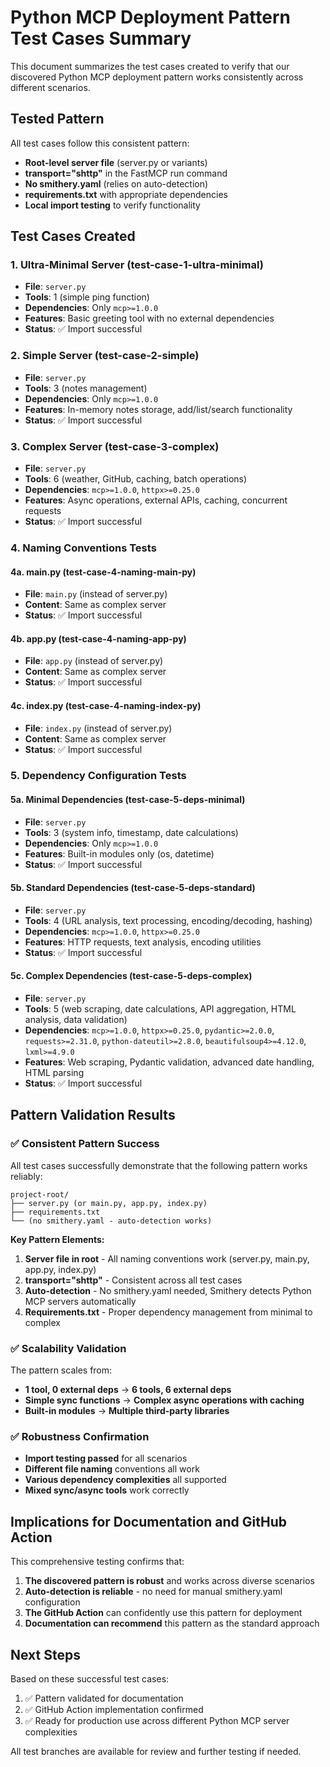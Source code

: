 # Python MCP Deployment Pattern Test Cases Summary

This document summarizes the test cases created to verify that our discovered Python MCP deployment pattern works consistently across different scenarios.

## Tested Pattern
All test cases follow this consistent pattern:
- **Root-level server file** (server.py or variants)
- **transport="shttp"** in the FastMCP run command
- **No smithery.yaml** (relies on auto-detection)
- **requirements.txt** with appropriate dependencies
- **Local import testing** to verify functionality

## Test Cases Created

### 1. Ultra-Minimal Server (test-case-1-ultra-minimal)
- **File**: `server.py`
- **Tools**: 1 (simple ping function)
- **Dependencies**: Only `mcp>=1.0.0`
- **Features**: Basic greeting tool with no external dependencies
- **Status**: ✅ Import successful

### 2. Simple Server (test-case-2-simple)
- **File**: `server.py`
- **Tools**: 3 (notes management)
- **Dependencies**: Only `mcp>=1.0.0`
- **Features**: In-memory notes storage, add/list/search functionality
- **Status**: ✅ Import successful

### 3. Complex Server (test-case-3-complex)
- **File**: `server.py`
- **Tools**: 6 (weather, GitHub, caching, batch operations)
- **Dependencies**: `mcp>=1.0.0`, `httpx>=0.25.0`
- **Features**: Async operations, external APIs, caching, concurrent requests
- **Status**: ✅ Import successful

### 4. Naming Conventions Tests

#### 4a. main.py (test-case-4-naming-main-py)
- **File**: `main.py` (instead of server.py)
- **Content**: Same as complex server
- **Status**: ✅ Import successful

#### 4b. app.py (test-case-4-naming-app-py)
- **File**: `app.py` (instead of server.py)
- **Content**: Same as complex server
- **Status**: ✅ Import successful

#### 4c. index.py (test-case-4-naming-index-py)
- **File**: `index.py` (instead of server.py)
- **Content**: Same as complex server
- **Status**: ✅ Import successful

### 5. Dependency Configuration Tests

#### 5a. Minimal Dependencies (test-case-5-deps-minimal)
- **File**: `server.py`
- **Tools**: 3 (system info, timestamp, date calculations)
- **Dependencies**: Only `mcp>=1.0.0`
- **Features**: Built-in modules only (os, datetime)
- **Status**: ✅ Import successful

#### 5b. Standard Dependencies (test-case-5-deps-standard)
- **File**: `server.py`
- **Tools**: 4 (URL analysis, text processing, encoding/decoding, hashing)
- **Dependencies**: `mcp>=1.0.0`, `httpx>=0.25.0`
- **Features**: HTTP requests, text analysis, encoding utilities
- **Status**: ✅ Import successful

#### 5c. Complex Dependencies (test-case-5-deps-complex)
- **File**: `server.py`
- **Tools**: 5 (web scraping, date calculations, API aggregation, HTML analysis, data validation)
- **Dependencies**: `mcp>=1.0.0`, `httpx>=0.25.0`, `pydantic>=2.0.0`, `requests>=2.31.0`, `python-dateutil>=2.8.0`, `beautifulsoup4>=4.12.0`, `lxml>=4.9.0`
- **Features**: Web scraping, Pydantic validation, advanced date handling, HTML parsing
- **Status**: ✅ Import successful

## Pattern Validation Results

### ✅ Consistent Pattern Success
All test cases successfully demonstrate that the following pattern works reliably:

```
project-root/
├── server.py (or main.py, app.py, index.py)
├── requirements.txt
└── (no smithery.yaml - auto-detection works)
```

**Key Pattern Elements:**
1. **Server file in root** - All naming conventions work (server.py, main.py, app.py, index.py)
2. **transport="shttp"** - Consistent across all test cases
3. **Auto-detection** - No smithery.yaml needed, Smithery detects Python MCP servers automatically
4. **Requirements.txt** - Proper dependency management from minimal to complex

### ✅ Scalability Validation
The pattern scales from:
- **1 tool, 0 external deps** → **6 tools, 6 external deps**
- **Simple sync functions** → **Complex async operations with caching**
- **Built-in modules** → **Multiple third-party libraries**

### ✅ Robustness Confirmation
- **Import testing passed** for all scenarios
- **Different file naming** conventions all work
- **Various dependency complexities** all supported
- **Mixed sync/async tools** work correctly

## Implications for Documentation and GitHub Action

This comprehensive testing confirms that:

1. **The discovered pattern is robust** and works across diverse scenarios
2. **Auto-detection is reliable** - no need for manual smithery.yaml configuration
3. **The GitHub Action** can confidently use this pattern for deployment
4. **Documentation can recommend** this pattern as the standard approach

## Next Steps

Based on these successful test cases:
1. ✅ Pattern validated for documentation
2. ✅ GitHub Action implementation confirmed
3. ✅ Ready for production use across different Python MCP server complexities

All test branches are available for review and further testing if needed.